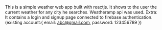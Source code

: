 This is a simple weather web app built with reactjs. It shows to the user the current weather for any city he searches. Weatheramp api was used.
Extra: It contains a login and signup page connected to firebase authentication.
(existing account:{ email: abc@gmail.com, password: 123456789 })
